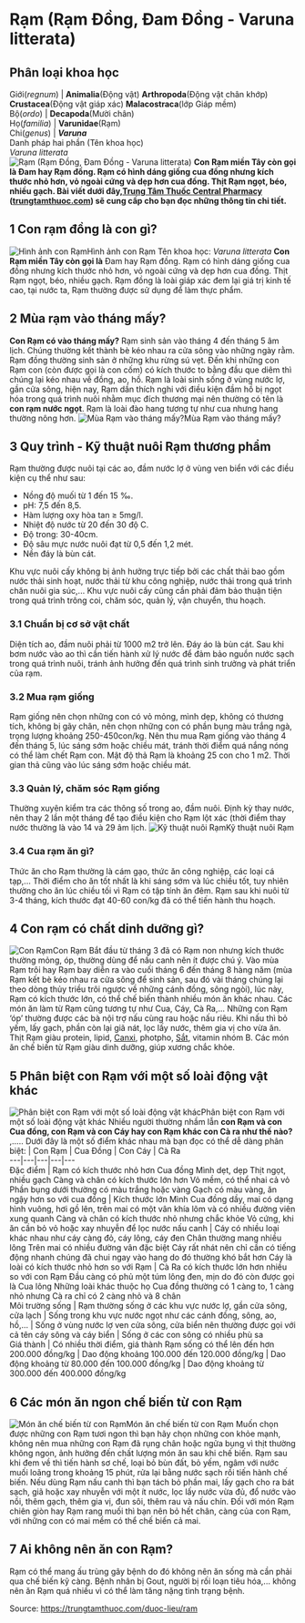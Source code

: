 # Rạm (Rạm Đồng, Đam Đồng - Varuna litterata)

Phân loại khoa học  
---  
Giới(_regnum_) |  **Animalia**(Động vật) **Arthropoda**(Động vật chân khớp) **Crustacea**(Động vật giáp xác) **Malacostraca**(lớp Giáp mềm)  
Bộ(_ordo_) | **Decapoda**(Mười chân)  
Họ(_familia_) | **Varunidae**(Rạm)  
Chi(_genus_) | _**Varuna**_  
Danh pháp hai phần (Tên khoa học)  
_Varuna litterata_  
![Rạm \(Rạm Đồng, Đam Đồng - Varuna litterata\)](https://trungtamthuoc.com/images/others/con-ram-0-3732.jpg)
**Con Rạm miền Tây còn gọi là Đam hay Rạm đồng. Rạm có hình dáng giống cua đồng nhưng kích thước nhỏ hơn, vỏ ngoài cứng và dẹp hơn cua đồng. Thịt Rạm ngọt, béo, nhiều gạch. Bài viết dưới đây,[Trung Tâm Thuốc Central Pharmacy](https://trungtamthuoc.com/ "Trung Tâm Thuốc Central Pharmacy") ([trungtamthuoc.com](https://trungtamthuoc.com/ "trungtamthuoc.com")) sẽ cung cấp cho bạn đọc những thông tin chi tiết.**
##  1 Con rạm đồng là con gì?
![Hình ảnh con Rạm](https://trungtamthuoc.com/images/item/con-ram-1.jpg)Hình ảnh con Rạm
Tên khoa học: _Varuna litterata_
**Con Rạm miền Tây còn gọi là** Đam hay Rạm đồng.
Rạm có hình dáng giống cua đồng nhưng kích thước nhỏ hơn, vỏ ngoài cứng và dẹp hơn cua đồng. Thịt Rạm ngọt, béo, nhiều gạch.
Rạm đồng là loài giáp xác đem lại giá trị kinh tế cao, tại nước ta, Rạm thường được sử dụng để làm thực phẩm.
##  2 Mùa rạm vào tháng mấy?
**Con Rạm có vào tháng mấy?** Rạm sinh sản vào tháng 4 đến tháng 5 âm lịch. Chúng thường kết thành bè kéo nhau ra cửa sông vào những ngày rằm. Rạm đồng thường sinh sản ở những khu rừng sú vẹt. Đến khi những con Rạm con (còn được gọi là con cốm) có kích thước to bằng đầu que diêm thì chúng lại kéo nhau về đồng, ao, hồ.
Rạm là loài sinh sống ở vùng nước lợ, gần cửa sông, hiện nay, Rạm dần thích nghi với điều kiện đầm hồ bị ngọt hóa trong quá trình nuôi nhằm mục đích thương mại nên thường có tên là **con rạm nước ngọt**. Rạm là loài đào hang tương tự như cua nhưng hang thường nông hơn.
![Mùa Rạm vào tháng mấy?](https://trungtamthuoc.com/images/item/con-ram-2.jpg)Mùa Rạm vào tháng mấy?
##  3 Quy trình - Kỹ thuật nuôi Rạm thương phẩm
Rạm thường được nuôi tại các ao, đầm nước lợ ở vùng ven biển với các điều kiện cụ thể như sau:
  * Nồng độ muối từ 1 đến 15 ‰.
  * pH: 7,5 đến 8,5.
  * Hàm lượng oxy hòa tan ≥ 5mg/l.
  * Nhiệt độ nước từ 20 đến 30 độ C.
  * Độ trong: 30-40cm.
  * Độ sâu mực nước nuôi đạt từ 0,5 đến 1,2 mét.
  * Nền đáy là bùn cát.


Khu vực nuôi cấy không bị ảnh hưởng trực tiếp bởi các chất thải bao gồm nước thải sinh hoạt, nước thải từ khu công nghiệp, nước thải trong quá trình chăn nuôi gia súc,...
Khu vực nuôi cấy cũng cần phải đảm bảo thuận tiện trong quá trình trông coi, chăm sóc, quản lý, vận chuyển, thu hoạch.
### 3.1 Chuẩn bị cơ sở vật chất
Diện tích ao, đầm nuôi phải từ 1000 m2 trở lên.
Đáy áo là bùn cát.
Sau khi bơm nước vào ao thì cần tiến hành xử lý nước để đảm bảo nguồn nước sạch trong quá trình nuôi, tránh ảnh hưởng đến quá trình sinh trưởng và phát triển của rạm.
### 3.2 Mua rạm giống
Rạm giống nên chọn những con có vỏ mỏng, mình dẹp, không có thương tích, không bị gãy chân, nên chọn những con có phần bụng màu trắng ngà, trọng lượng khoảng 250-450con/kg.
Nên thu mua Rạm giống vào tháng 4 đến tháng 5, lúc sáng sớm hoặc chiều mát, tránh thời điểm quá nắng nóng có thể làm chết Rạm con.
Mật độ thả Rạm là khoảng 25 con cho 1 m2. Thời gian thả cũng vào lúc sáng sớm hoặc chiều mát.
### 3.3 Quản lý, chăm sóc Rạm giống
Thường xuyên kiểm tra các thông số trong ao, đầm nuôi.
Định kỳ thay nước, nên thay 2 lần một tháng để tạo điều kiện cho Rạm lột xác (thời điểm thay nước thường là vào 14 và 29 âm lịch.
![Kỹ thuật nuôi Rạm ](https://trungtamthuoc.com/images/item/con-ram-3.jpg)Kỹ thuật nuôi Rạm 
### 3.4 Cua rạm ăn gì?
Thức ăn cho Rạm thường là cám gạo, thức ăn công nghiệp, các loại cá tạp,...
Thời điểm cho ăn tốt nhất là khi sáng sớm và lúc chiều tốt, tuy nhiên thường cho ăn lúc chiều tối vì Rạm có tập tính ăn đêm.
Rạm sau khi nuôi từ 3-4 tháng, kích thước đạt 40-60 con/kg đã có thể tiến hành thu hoạch.
##  4 Con rạm có chất dinh dưỡng gì?
![Con Rạm](https://trungtamthuoc.com/images/item/con-ram-4.jpg)Con Rạm
Bắt đầu từ tháng 3 đã có Rạm non nhưng kích thước thường mỏng, óp, thường dùng để nấu canh nên ít được chú ý. Vào mùa Rạm trôi hay Rạm bay diễn ra vào cuối tháng 6 đến tháng 8 hàng năm (mùa Rạm kết bè kéo nhau ra cửa sông để sinh sản, sau đó vài tháng chúng lại theo dòng thủy triều trôi ngược về những cánh đồng, sông ngòi), lúc này, Rạm có kích thước lớn, có thể chế biến thành nhiều món ăn khác nhau.
Các món ăn làm từ Rạm cũng tương tự như Cua, Cáy, Cà Ra,... Những con Rạm ‘óp’ thường được các bà nội trợ nấu cùng rau hoặc nấu riêu. Khi nấu thì bỏ yếm, lấy gạch, phần còn lại giã nát, lọc lấy nước, thêm gia vị cho vừa ăn.
Thịt Rạm giàu protein, lipid, [Canxi](https://trungtamthuoc.com/hoat-chat/canxi "Canxi"), photpho, [Sắt](https://trungtamthuoc.com/hoat-chat/sat "Sắt"), vitamin nhóm B. Các món ăn chế biến từ Rạm giàu dinh dưỡng, giúp xương chắc khỏe.
##  5 Phân biệt con Rạm với một số loài động vật khác
![Phân biệt con Rạm với một số loài động vật khác](https://trungtamthuoc.com/images/item/con-ram-5.jpg)Phân biệt con Rạm với một số loài động vật khác
Nhiều người thường nhầm lẫn **con Rạm và con Cua đồng, con Rạm và con Cáy hay con Rạm khác con Cà ra như thế nào?** ,..... Dưới đây là một số điểm khác nhau mà bạn đọc có thể dễ dàng phân biệt:
| Con Rạm | Cua Đồng | Con Cáy | Cà Ra  
---|---|---|---|---  
Đặc điểm |  Rạm có kích thước nhỏ hơn Cua đồng Mình dẹt, dẹp Thịt ngọt, nhiều gạch Càng và chân có kích thước lớn hơn Vỏ mềm, có thể nhai cả vỏ Phần bụng dưới thường có màu trắng hoặc vàng Gạch có màu vàng, ăn ngậy hơn so với cua đồng |  Kích thước lớn Mình Cua đồng dầy, mai có dạng hình vuông, hơi gồ lên, trên mai có một vân khía lõm và có nhiều đường viên xung quanh Càng và chân có kích thước nhỏ nhưng chắc khỏe Vỏ cứng, khi ăn cần bỏ vỏ hoặc xay nhuyễn để lọc nước nấu canh |  Cáy có nhiều loại khác nhau như cáy càng đỏ, cáy lông, cáy đen Chân thường mang nhiều lông Trên mai có nhiều đường vân đặc biệt Cáy rất nhát nên chỉ cần có tiếng động nhanh chúng đã chui ngay vào hang do đó thường khó bắt hơn Cáy là loài có kích thước nhỏ hơn so với Rạm |  Cà Ra có kích thước lớn hơn nhiều so với con Rạm Đầu càng có phủ một túm lông đen, mịn do đó còn được gọi là Cua lông Những loài khác thuộc họ Cua đồng thường có 1 càng to, 1 càng nhỏ nhưng Cà ra chỉ có 2 càng nhỏ và 8 chân  
Môi trường sống | Rạm thường sống ở các khu vực nước lợ, gần cửa sông, cửa lạch | Sống trong khu vực nước ngọt như các cánh đồng, sông, ao, hồ,... | Sống ở vùng nước lợ ven cửa sông, cửa biển nên thường được gọi với cả tên cáy sông và cáy biển | Sống ở các con sông có nhiều phù sa  
Giá thành | Có nhiều thời điểm, giá thành Rạm sống có thể lên đến hơn 200.000 đồng/kg | Dao động khoảng 100.000 đến 120.000 đồng/kg | Dao động khoảng từ 80.000 đến 100.000 đồng/kg | Dao động khoảng từ 300.000 đến 400.000 đồng/kg  
##  6 Các món ăn ngon chế biến từ con Rạm
![Món ăn chế biến từ con Rạm](https://trungtamthuoc.com/images/item/con-ram.jpg)Món ăn chế biến từ con Rạm
Muốn chọn được những con Rạm tươi ngon thì bạn hãy chọn những con khỏe mạnh, không nên mua những con Rạm đã rụng chân hoặc ngửa bụng vì thịt thường không ngon, ảnh hưởng đến chất lượng món ăn sau khi chế biến.
Rạm sau khi đem về thì tiến hành sơ chế, loại bỏ bùn đất, bỏ yếm, ngâm với nước muối loãng trong khoảng 15 phút, rửa lại bằng nước sạch rồi tiến hành chế biến.
Nếu dùng Rạm nấu canh thì bạn tách bỏ phần mai, lấy gạch cho ra bát sạch, giã hoặc xay nhuyễn với một ít nước, lọc lấy nước vừa đủ, đổ nước vào nồi, thêm gạch, thêm gia vị, đun sôi, thêm rau và nấu chín.
Đối với món Rạm chiên giòn hay Rạm rang muối thì bạn nên bỏ hết chân, càng của con Rạm, với những con có mai mềm có thể chế biến cả mai.
##  7 Ai không nên ăn con Rạm?
Rạm có thể mang ấu trùng gây bệnh do đó không nên ăn sống mà cần phải qua chế biến kỹ càng.
Bệnh nhân bị Gout, người bị rối loạn tiêu hóa,... không nên ăn Rạm quá nhiều vì có thể làm tăng nặng tình trạng bệnh.


Source: https://trungtamthuoc.com/duoc-lieu/ram